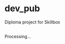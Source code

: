 <div>
<h1>dev_pub</h1>
<div style="margin-bottom: 30px;">Diploma project for Skillbox</div>
<div>Processing...</div>
</div>